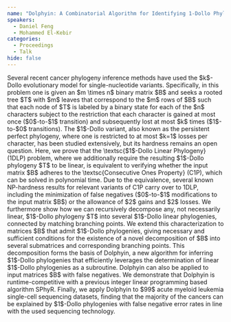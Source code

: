 ```yaml
---
name: "Dolphyin: A Combinatorial Algorithm for Identifying 1-Dollo Phylogenies in Cancer"
speakers:
  - Daniel Feng
  - Mohammed El-Kebir
categories:
  - Proceedings
  - Talk
hide: false
---
```


<p>
Several recent cancer phylogeny inference methods have used the $k$-Dollo evolutionary model for single-nucleotide variants. Specifically, in this problem one is given an $m \times n$ binary matrix $B$ and seeks a rooted tree $T$ with $m$ leaves that correspond to the $m$ rows of $B$ such that each node of $T$ is labeled by a binary state for each of the $n$ characters subject to the restriction that each character is gained  at most once ($0$-to-$1$ transition) and subsequently lost at most $k$ times ($1$-to-$0$ transitions). The $1$-Dollo variant, also known as the persistent perfect phylogeny, where one is restricted to at most $k=1$ losses per character, has been studied extensively, but its hardness remains an open question. Here, we prove that the \textsc{$1$-Dollo Linear Phylogeny} (1DLP) problem, where we additionally require the resulting $1$-Dollo phylogeny $T$ to be linear, is equivalent to verifying whether the input matrix $B$ adheres to the \textsc{Consecutive Ones Property} (C1P), which can be solved in polynomial time. Due to the equivalence, several known NP-hardness results for relevant variants of C1P carry over to 1DLP, including the minimization of false negatives ($0$-to-$1$ modifications to the input matrix $B$) or the allowance of $2$ gains and $2$ losses. We furthermore show how we can recursively decompose any, not necessarily linear, $1$-Dollo phylogeny $T$ into several $1$-Dollo linear phylogenies, connected by matching branching points. We extend this characterization to matrices $B$  that admit $1$-Dollo phylogenies, giving necessary and sufficient conditions for the existence of a novel decomposition of $B$ into several submatrices and corresponding branching points. This decomposition forms the basis of Dolphyin, a new algorithm for inferring $1$-Dollo phylogenies that efficiently leverages the determination of linear $1$-Dollo phylogenies as a subroutine. Dolphyin can also be applied to input matrices $B$ with false negatives. We demonstrate that Dolphyin is runtime-competitive with a previous integer linear programming based algorithm SPhyR. Finally, we apply Dolphyin to $99$ acute myeloid leukemia single-cell sequencing datasets, finding that the majority of the cancers can be explained by $1$-Dollo phylogenies with false negative error rates in line with the used sequencing technology.
</p>
